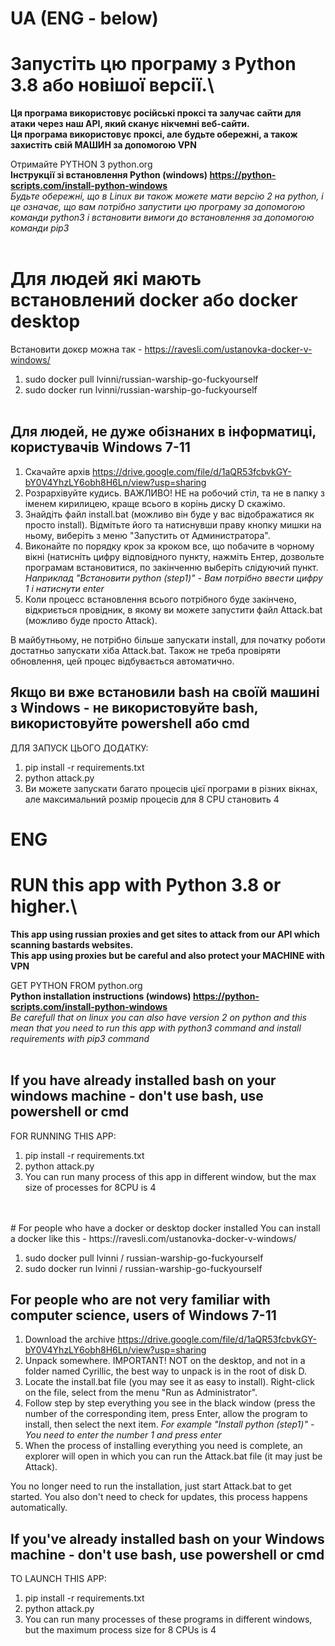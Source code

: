 # UA (ENG - below)

# Запустіть цю програму з Python 3.8 або новішої версії.\

<b>Ця програма використовує російські проксі та залучає сайти для атаки через наш API, який сканує нікчемні веб-сайти.
\
Ця програма використовує проксі, але будьте обережні, а також захистіть свій МАШИН за допомогою VPN
</b>

Отримайте PYTHON З python.org
<br>
<b>Інструкції зі встановлення Python (windows) https://python-scripts.com/install-python-windows</b>
<br>
<i>Будьте обережні, що в Linux ви також можете мати версію 2 на python, і це означає, що вам потрібно запустити цю програму за допомогою команди python3 і встановити вимоги до встановлення за допомогою команди pip3</i>
<br>
<br>

# Для людей які мають встановлений docker або docker desktop

Встановити докєр можна так - https://ravesli.com/ustanovka-docker-v-windows/

1. sudo docker pull lvinni/russian-warship-go-fuckyourself
2. sudo docker run lvinni/russian-warship-go-fuckyourself
   <br>
   <br>

## Для людей, не дуже обізнаних в інформатиці, користувачів Windows 7-11

1. Скачайте архів https://drive.google.com/file/d/1aQR53fcbvkGY-bY0V4YhzLY6obh8H6Ln/view?usp=sharing
2. Розрархівуйте кудись. ВАЖЛИВО! НЕ на робочий стіл, та не в папку з іменем кирилицею, краще всього в корінь диску D скажімо.
3. Знайдіть файл install.bat (можливо він буде у вас відображатися як просто install). Відмітьте його та натиснувши праву кнопку мишки на ньому, виберіть з меню "Запустить от Администратора".
4. Виконайте по порядку крок за кроком все, що побачите в чорному вікні (натисніть цифру відповідного пункту, нажміть Ентер, дозвольте програмам встановитися, по закінченню выберіть слідуючий пункт.
   <i>Наприклад "Встановити python (step1)" - Вам потрібно ввести цифру 1 і натиснути enter</i>
5. Коли процесс встановлення всього потрібного буде закінчено, відкриється провідник, в якому ви можете запустити файл Attack.bat (можливо буде просто Attack).

В майбутньому, не потрібно більше запускати install, для початку роботи достатньо запускати хіба Attack.bat. Також не треба провіряти обновлення, цей процес відбувається автоматично.

## Якщо ви вже встановили bash на своїй машині з Windows - не використовуйте bash, використовуйте powershell або cmd

ДЛЯ ЗАПУСК ЦЬОГО ДОДАТКУ:

1. pip install -r requirements.txt
2. python attack.py
3. Ви можете запускати багато процесів цієї програми в різних вікнах, але максимальний розмір процесів для 8 CPU становить 4

# ENG

# RUN this app with Python 3.8 or higher.\

<b>This app using russian proxies and get sites to attack from our API which scanning bastards websites.
\
This app using proxies but be careful and also protect your MACHINE with VPN
</b>

GET PYTHON FROM python.org
<br>
<b>Python installation instructions (windows) https://python-scripts.com/install-python-windows</b>
<br>
<i>Be carefull that on linux you can also have version 2 on python and this mean that you need to run this app with python3 command and install requirements with pip3 command</i>
<br>
<br>

## If you have already installed bash on your windows machine - don't use bash, use powershell or cmd

FOR RUNNING THIS APP:

1. pip install -r requirements.txt
2. python attack.py
3. You can run many process of this app in different window, but the max size of processes for 8CPU is 4

<br>
<br>
# For people who have a docker or desktop docker installed
You can install a docker like this - https://ravesli.com/ustanovka-docker-v-windows/

1. sudo docker pull lvinni / russian-warship-go-fuckyourself
2. sudo docker run lvinni / russian-warship-go-fuckyourself

## For people who are not very familiar with computer science, users of Windows 7-11

1. Download the archive https://drive.google.com/file/d/1aQR53fcbvkGY-bY0V4YhzLY6obh8H6Ln/view?usp=sharing
2. Unpack somewhere. IMPORTANT! NOT on the desktop, and not in a folder named Cyrillic, the best way to unpack is in the root of disk D.
3. Locate the install.bat file (you may see it as easy to install). Right-click on the file, select from the menu "Run as Administrator".
4. Follow step by step everything you see in the black window (press the number of the corresponding item, press Enter, allow the program to install, then select the next item.
   <i> For example "Install python (step1)" - You need to enter the number 1 and press enter </i>
5. When the process of installing everything you need is complete, an explorer will open in which you can run the Attack.bat file (it may just be Attack).

You no longer need to run the installation, just start Attack.bat to get started. You also don't need to check for updates, this process happens automatically.

## If you've already installed bash on your Windows machine - don't use bash, use powershell or cmd

TO LAUNCH THIS APP:

1. pip install -r requirements.txt
2. python attack.py
3. You can run many processes of these programs in different windows, but the maximum process size for 8 CPUs is 4
